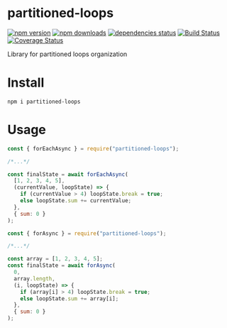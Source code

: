 # partitioned-loops

[![npm version](https://badge.fury.io/js/partitioned-loops.svg)](https://www.npmjs.com/package/partitioned-loops)
[![npm downloads](https://img.shields.io/npm/dt/partitioned-loops.svg)](https://www.npmjs.com/package/partitioned-loops)
[![dependencies status](https://img.shields.io/librariesio/github/litichevskiydv/partitioned-loops)](https://www.npmjs.com/package/partitioned-loops)
[![Build Status](https://github.com/litichevskiydv/partitioned-loops/actions/workflows/ci.yaml/badge.svg?branch=master)](https://github.com/litichevskiydv/partitioned-loops/actions/workflows/ci.yaml)
[![Coverage Status](https://coveralls.io/repos/github/litichevskiydv/partitioned-loops/badge.svg?branch=master)](https://coveralls.io/github/litichevskiydv/partitioned-loops?branch=master)

Library for partitioned loops organization

# Install

`npm i partitioned-loops`

# Usage

```javascript
const { forEachAsync } = require("partitioned-loops");

/*...*/

const finalState = await forEachAsync(
  [1, 2, 3, 4, 5],
  (currentValue, loopState) => {
    if (currentValue > 4) loopState.break = true;
    else loopState.sum += currentValue;
  },
  { sum: 0 }
);
```

```javascript
const { forAsync } = require("partitioned-loops");

/*...*/

const array = [1, 2, 3, 4, 5];
const finalState = await forAsync(
  0,
  array.length,
  (i, loopState) => {
    if (array[i] > 4) loopState.break = true;
    else loopState.sum += array[i];
  },
  { sum: 0 }
);
```
